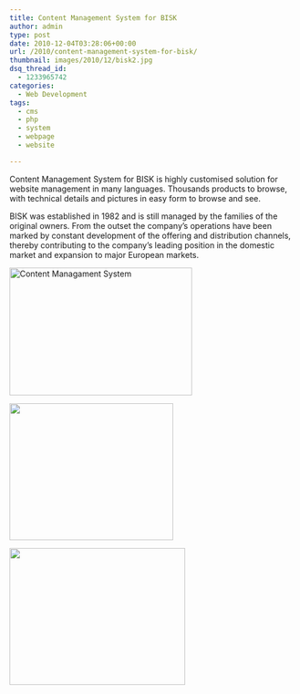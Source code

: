 ```yaml
---
title: Content Management System for BISK
author: admin
type: post
date: 2010-12-04T03:28:06+00:00
url: /2010/content-management-system-for-bisk/
thumbnail: images/2010/12/bisk2.jpg
dsq_thread_id:
  - 1233965742
categories:
  - Web Development
tags:
  - cms
  - php
  - system
  - webpage
  - website

---
```

Content Management System for BISK is highly customised solution for website management in many languages. Thousands products to browse, with technical details and pictures in easy form to browse and see.

<!--more-->

BISK was established in 1982 and is still managed by the families of the original owners. From the outset the company&#8217;s operations have been marked by constant development of the offering and distribution channels, thereby contributing to the company&#8217;s leading position in the domestic market and expansion to major European markets.

<div id='gallery-2' class='gallery galleryid-22 gallery-columns-3 gallery-size-thumbnail'>
  <dl class='gallery-item'>
    <dt class='gallery-icon landscape'>
      <a href='https://www.spidersoft.com.au/wp-content/uploads/2010/12/bisk.jpg' title="" data-rl_title="" class="rl-gallery-link" data-rl_caption="" data-rel="lightbox-gallery-2"><img width="320" height="224" src="https://www.spidersoft.com.au/wp-content/uploads/2010/12/bisk-320x224.jpg" class="attachment-thumbnail size-thumbnail" alt="Content Managament System" loading="lazy" srcset="https://www.spidersoft.com.au/wp-content/uploads/2010/12/bisk-320x224.jpg 320w,images/2010/12/bisk-560x392.jpg 560w,images/2010/12/bisk.jpg 924w" sizes="(max-width: 320px) 100vw, 320px" /></a>
    </dt>
  </dl>
  
  <dl class='gallery-item'>
    <dt class='gallery-icon landscape'>
      <a href='https://www.spidersoft.com.au/wp-content/uploads/2010/12/bisk1.png' title="" data-rl_title="" class="rl-gallery-link" data-rl_caption="" data-rel="lightbox-gallery-2"><img width="287" height="240" src="https://www.spidersoft.com.au/wp-content/uploads/2010/12/bisk1-287x240.png" class="attachment-thumbnail size-thumbnail" alt="" loading="lazy" srcset="https://www.spidersoft.com.au/wp-content/uploads/2010/12/bisk1-287x240.png 287w,images/2010/12/bisk1-503x420.png 503w,images/2010/12/bisk1.png 800w" sizes="(max-width: 287px) 100vw, 287px" /></a>
    </dt>
  </dl>
  
  <dl class='gallery-item'>
    <dt class='gallery-icon landscape'>
      <a href='https://www.spidersoft.com.au/wp-content/uploads/2010/12/bisk2.png' title="" data-rl_title="" class="rl-gallery-link" data-rl_caption="" data-rel="lightbox-gallery-2"><img width="308" height="240" src="https://www.spidersoft.com.au/wp-content/uploads/2010/12/bisk2-308x240.png" class="attachment-thumbnail size-thumbnail" alt="" loading="lazy" srcset="https://www.spidersoft.com.au/wp-content/uploads/2010/12/bisk2-308x240.png 308w,images/2010/12/bisk2-540x420.png 540w,images/2010/12/bisk2.png 921w" sizes="(max-width: 308px) 100vw, 308px" /></a>
    </dt>
  </dl>
  
  <br style="clear: both" />
</div>